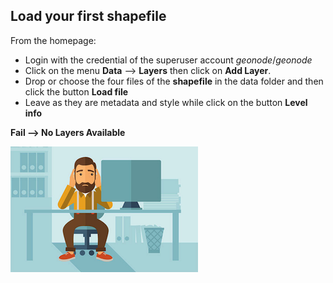 ## Load your first shapefile

From the homepage:
- Login with the credential of the superuser account *geonode*/*geonode*
- Click on the menu **Data** --> **Layers** then click on **Add Layer**.
- Drop or choose the four files of the **shapefile** in the data folder and then click the button **Load file**
- Leave as they are metadata and style while click on the button **Level info**

**Fail --> No Layers Available**

![why](css/img/why.png)
